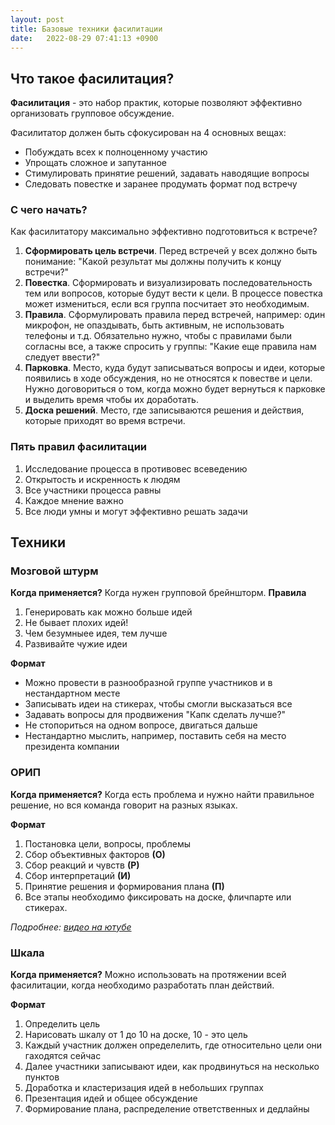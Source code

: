 ```yaml
---
layout: post
title: Базовые техники фасилитации
date:   2022-08-29 07:41:13 +0900
---
```


## Что такое фасилитация?

**Фасилитация** - это набор практик, которые позволяют эффективно организовать групповое обсуждение. 

Фасилитатор должен быть сфокусирован на 4 основных вещах: 
- Побуждать всех к полноценному участию 
- Упрощать сложное и запутанное 
- Стимулировать принятие решений, задавать наводящие вопросы 
- Следовать повестке и заранее продумать формат под встречу

### C чего начать?
Как фасилитатору максимально эффективно подготовиться к встрече?
1. **Сформировать цель встречи**. Перед встречей у всех должно быть понимание: "Какой результат мы должны получить к концу встречи?"
2. **Повестка**. Сформировать и визуализировать последовательность тем или вопросов, которые будут вести к цели. В процессе повестка может измениться, если вся группа посчитает это необходимым.
3. **Правила**. Сформулировать правила перед встречей, например: один микрофон, не опаздывать, быть активным, не использовать телефоны и т.д. Обязательно нужно, чтобы с правилами были согласны все, а также спросить у группы: "Какие еще правила нам следует ввести?"
4. **Парковка**. Место, куда будут записываться вопросы и идеи, которые появились в ходе обсуждения, но не относятся к повестве и цели. Нужно договориться о том, когда можно будет вернуться к парковке и выделить время чтобы их доработать.
5. **Доска решений**. Место, где записываются решения и действия, которые приходят во время встречи.

### Пять правил фасилитации
1. Исследование процесса в противовес всеведению
2. Открытость и искренность к людям 
3. Все участники процесса равны 
4. Каждое мнение важно 
5. Все люди умны и могут эффективно решать задачи

## Техники 
### Мозговой штурм
**Когда применяется?** Когда нужен групповой брейншторм.
**Правила**
1. Генерировать как можно больше идей 
2. Не бывает плохих идей!
3. Чем безумныее идея, тем лучше
4. Развивайте чужие идеи

**Формат**
- Можно провести в разнообразной группе участников и в нестандартном месте
- Записывать идеи на стикерах, чтобы смогли высказаться все 
- Задавать вопросы для продвижения "Капк сделать лучше?"
- Не стопориться на одном вопросе, двигаться дальше 
- Нестандартно мыслить, например, поставить себя на место президента компании

### ОРИП
**Когда применяется?** Когда есть проблема и нужно найти правильное решение, но вся команда говорит на разных языках.

**Формат**
1. Постановка цели, вопросы, проблемы
2. Сбор объективных факторов **(О)**
3. Сбор реакций и чувств **(Р)**
4. Сбор интерпретаций **(И)**
5. Принятие решения и формирования плана **(П)**
6. Все этапы необходимо фиксировать на доске, фличпарте или стикерах.

*Подробнее: [видео на ютубе](https://www.youtube.com/watch?v=1uPkMYE59PA)*

### Шкала
**Когда применяется?** Можно использовать на протяжении всей фасилитации, когда необходимо разработать план действий. 

**Формат**
1. Определить цель
2. Нарисовать шкалу от 1 до 10 на доске, 10 - это цель
3. Каждый участник должен определелить, где относительно цели они гаходятся сейчас
4. Далее участники записывают идеи, как продвинуться на несколько пунктов
5. Доработка и кластеризация идей в небольших группах
6. Презентация идей и общее обсуждение 
7. Формирование плана, распределение ответственных и дедлайны



